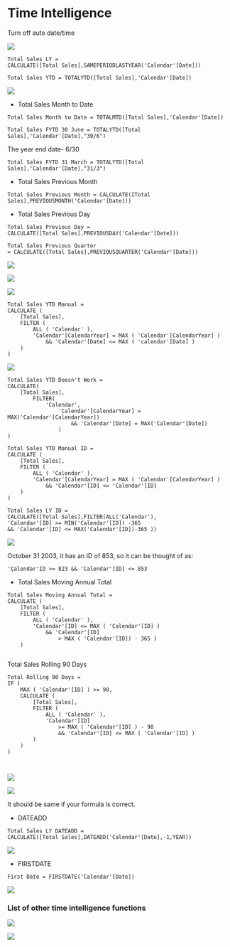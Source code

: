 # Time Intelligence

Turn off auto date/time

![](.gitbook/assets/image%20%2854%29.png)

```text
Total Sales LY = 
CALCULATE([Total Sales],SAMEPERIODLASTYEAR('Calendar'[Date]))
```

```text
Total Sales YTD = TOTALYTD([Total Sales],'Calendar'[Date])
```

![](.gitbook/assets/image%20%2864%29.png)

* Total Sales Month to Date

```text
Total Sales Month to Date = TOTALMTD([Total Sales],'Calendar'[Date])
```

```text
Total Sales FYTD 30 June = TOTALYTD([Total Sales],'Calendar'[Date],"30/6")
```

The year end date- 6/30

```text
Total Sales FYTD 31 March = TOTALYTD([Total Sales],'Calendar'[Date],"31/3")
```

* Total Sales Previous Month 

```text
Total Sales Previous Month = CALCULATE([Total Sales],PREVIOUSMONTH('Calendar'[Date]))
```

* Total Sales Previous Day

```text
Total Sales Previous Day = 
CALCULATE([Total Sales],PREVIOUSDAY('Calendar'[Date]))

Total Sales Previous Quarter 
= CALCULATE([Total Sales],PREVIOUSQUARTER('Calendar'[Date]))
```

![](.gitbook/assets/image%20%282%29.png)

![](.gitbook/assets/image%20%2878%29.png)

![](.gitbook/assets/image%20%2845%29.png)

```text
Total Sales YTD Manual =
CALCULATE (
    [Total Sales],
    FILTER (
        ALL ( 'Calendar' ),
        'Calendar'[CalendarYear] = MAX ( 'Calendar'[CalendarYear] )
            && 'Calendar'[Date] <= MAX ( 'calendar'[Date] )
    )
)

```

![](.gitbook/assets/image%20%2818%29.png)

```text
Total Sales YTD Doesn't Work = 
CALCULATE(
    [Total Sales],
        FILTER(
            'Calendar',
                'Calendar'[CalendarYear] = MAX('Calendar'[CalendarYear])
                    && 'Calendar'[Date] = MAX('Calendar'[Date])
                )
)
```

```text
Total Sales YTD Manual ID =
CALCULATE (
    [Total Sales],
    FILTER (
        ALL ( 'Calendar' ),
        'Calendar'[CalendarYear] = MAX ( 'Calendar'[CalendarYear] )
            && 'Calendar'[ID] <= 'Calendar'[ID]
    )
)

```

```text
Total Sales LY ID = 
CALCULATE([Total Sales],FILTER(ALL('Calendar'),
'Calendar'[ID] >= MIN('Calendar'[ID]) -365
&& 'Calendar'[ID] <= MAX('Calendar'[ID])-365 ))

```

![](.gitbook/assets/image%20%2867%29.png)

October 31 2003, it has an ID of 853, so it can be thought of as:

```text
'Çalendar'ID >= 823 && 'Calendar'[ID] <= 853
```

* Total Sales Moving Annual Total



```text
Total Sales Moving Annual Total = 
CALCULATE (
    [Total Sales],
    FILTER (
        ALL ( 'Calendar' ),
        'Calendar'[ID] <= MAX ( 'Calendar'[ID] )
            && 'Calendar'[ID]
                > MAX ( 'Calendar'[ID]) - 365 )
    )


```

Total Sales Rolling 90 Days

```text
Total Rolling 90 Days =
IF (
    MAX ( 'Calendar'[ID] ) >= 90,
    CALCULATE (
        [Total Sales],
        FILTER (
            ALL ( 'Calendar' ),
            'Calendar'[ID]
                >= MAX ( 'Calendar'[ID] ) - 90
                && 'Calendar'[ID] <= MAX ( 'Calendar'[ID] )
        )
    )
)



```

![](.gitbook/assets/image%20%2856%29.png)

![](.gitbook/assets/image%20%288%29.png)

It should be same if your formula is correct.

* DATEADD

```text
Total Sales LY DATEADD = 
CALCULATE([Total Sales],DATEADD('Calendar'[Date],-1,YEAR))
```

![](.gitbook/assets/image%20%281%29.png)

* FIRSTDATE 

```text
First Date = FIRSTDATE('Calendar'[Date])
```

![](.gitbook/assets/image%20%2821%29.png)

### List of other time intelligence functions

![](.gitbook/assets/image%20%2872%29.png)

![](.gitbook/assets/image%20%2841%29.png)



